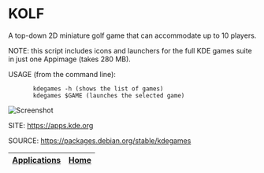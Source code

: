 # KOLF

 A top-down 2D miniature golf game that can accommodate up to 10 players.
 
 NOTE: this script includes icons and launchers for the 
 full KDE games suite in just one Appimage (takes 280 MB).
 
 USAGE (from the command line):
 
           kdegames -h (shows the list of games)
           kdegames $GAME (launches the selected game)
           
 ![Screenshot](https://cdn.kde.org/screenshots/kolf/kolf.png)
 
 SITE: https://apps.kde.org

 SOURCE: https://packages.debian.org/stable/kdegames

 | [Applications](https://portable-linux-apps.github.io/apps.html) | [Home](https://portable-linux-apps.github.io)
 | --- | --- |
